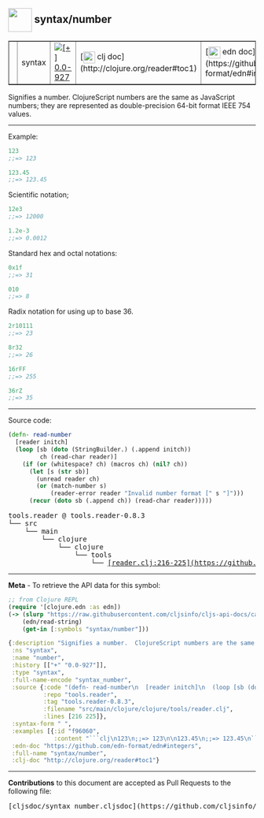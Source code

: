 ## <img width="48px" valign="middle" src="http://i.imgur.com/Hi20huC.png"> syntax/number

 <table border="1">
<tr>
<td><samp> </samp></td>
<td>syntax</td>
<td><a href="https://github.com/cljsinfo/cljs-api-docs/tree/0.0-927"><img valign="middle" alt="[+] 0.0-927" src="https://img.shields.io/badge/+-0.0--927-lightgrey.svg"></a> </td>
<td>
[<img height="24px" valign="middle" src="http://i.imgur.com/1GjPKvB.png"> clj doc](http://clojure.org/reader#toc1)
</td>
<td>
[<img height="24px" valign="middle" src="http://i.imgur.com/I8uNXHv.png"> edn doc](https://github.com/edn-format/edn#integers)
</td>
</tr>
</table>


Signifies a number.  ClojureScript numbers are the same as JavaScript numbers;
they are represented as double-precision 64-bit format IEEE 754 values.

---

Example:

```clj
123
;;=> 123

123.45
;;=> 123.45
```

Scientific notation;

```clj
12e3
;;=> 12000

1.2e-3
;;=> 0.0012
```

Standard hex and octal notations:

```clj
0x1f
;;=> 31

010
;;=> 8
```

Radix notation for using up to base 36.

```clj
2r10111
;;=> 23

8r32
;;=> 26

16rFF
;;=> 255

36rZ
;;=> 35
```

---



Source code:

```clj
(defn- read-number
  [reader initch]
  (loop [sb (doto (StringBuilder.) (.append initch))
         ch (read-char reader)]
    (if (or (whitespace? ch) (macros ch) (nil? ch))
      (let [s (str sb)]
        (unread reader ch)
        (or (match-number s)
            (reader-error reader "Invalid number format [" s "]")))
      (recur (doto sb (.append ch)) (read-char reader)))))
```

 <pre>
tools.reader @ tools.reader-0.8.3
└── src
    └── main
        └── clojure
            └── clojure
                └── tools
                    └── <ins>[reader.clj:216-225](https://github.com/clojure/tools.reader/blob/tools.reader-0.8.3/src/main/clojure/clojure/tools/reader.clj#L216-L225)</ins>
</pre>


---

__Meta__ - To retrieve the API data for this symbol:

```clj
;; from Clojure REPL
(require '[clojure.edn :as edn])
(-> (slurp "https://raw.githubusercontent.com/cljsinfo/cljs-api-docs/catalog/cljs-api.edn")
    (edn/read-string)
    (get-in [:symbols "syntax/number"]))
```

```clj
{:description "Signifies a number.  ClojureScript numbers are the same as JavaScript numbers;\nthey are represented as double-precision 64-bit format IEEE 754 values.",
 :ns "syntax",
 :name "number",
 :history [["+" "0.0-927"]],
 :type "syntax",
 :full-name-encode "syntax_number",
 :source {:code "(defn- read-number\n  [reader initch]\n  (loop [sb (doto (StringBuilder.) (.append initch))\n         ch (read-char reader)]\n    (if (or (whitespace? ch) (macros ch) (nil? ch))\n      (let [s (str sb)]\n        (unread reader ch)\n        (or (match-number s)\n            (reader-error reader \"Invalid number format [\" s \"]\")))\n      (recur (doto sb (.append ch)) (read-char reader)))))",
          :repo "tools.reader",
          :tag "tools.reader-0.8.3",
          :filename "src/main/clojure/clojure/tools/reader.clj",
          :lines [216 225]},
 :syntax-form " ",
 :examples [{:id "f96060",
             :content "```clj\n123\n;;=> 123\n\n123.45\n;;=> 123.45\n```\n\nScientific notation;\n\n```clj\n12e3\n;;=> 12000\n\n1.2e-3\n;;=> 0.0012\n```\n\nStandard hex and octal notations:\n\n```clj\n0x1f\n;;=> 31\n\n010\n;;=> 8\n```\n\nRadix notation for using up to base 36.\n\n```clj\n2r10111\n;;=> 23\n\n8r32\n;;=> 26\n\n16rFF\n;;=> 255\n\n36rZ\n;;=> 35\n```"}],
 :edn-doc "https://github.com/edn-format/edn#integers",
 :full-name "syntax/number",
 :clj-doc "http://clojure.org/reader#toc1"}

```

---

__Contributions__ to this document are accepted as Pull Requests to the following file:

 <pre>
[cljsdoc/syntax_number.cljsdoc](https://github.com/cljsinfo/cljs-api-docs/blob/master/cljsdoc/syntax_number.cljsdoc)
</pre>

